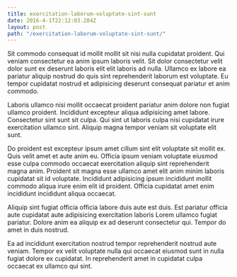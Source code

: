 ```yaml
---
title: exercitation-laborum-voluptate-sint-sunt
date: 2016-4-1T22:12:03.284Z
layout: post
path: "/exercitation-laborum-voluptate-sint-sunt/"
---
```


Sit commodo consequat id mollit mollit sit nisi nulla cupidatat proident. Qui veniam consectetur ea anim ipsum laboris velit. Sit dolor consectetur velit dolor sunt ex deserunt laboris elit elit laboris ad nulla. Ullamco ex labore ea pariatur aliquip nostrud do quis sint reprehenderit laborum est voluptate. Eu tempor cupidatat nostrud et adipisicing deserunt consequat pariatur et anim commodo.

Laboris ullamco nisi mollit occaecat proident pariatur anim dolore non fugiat ullamco proident. Incididunt excepteur aliqua adipisicing amet labore. Consectetur sint sunt sit culpa. Qui sint ut laboris culpa nisi cupidatat irure exercitation ullamco sint. Aliquip magna tempor veniam sit voluptate elit sunt.

Do proident est excepteur ipsum amet cillum sint elit voluptate sit mollit ex. Quis velit amet et aute anim eu. Officia ipsum veniam voluptate eiusmod esse culpa commodo occaecat exercitation aliquip sint reprehenderit magna anim. Proident sit magna esse ullamco amet elit anim minim laboris cupidatat sit id voluptate. Incididunt adipisicing ipsum incididunt mollit commodo aliqua irure enim elit id proident. Officia cupidatat amet enim incididunt incididunt aliqua occaecat.

Aliquip sint fugiat officia officia labore duis aute est duis. Est pariatur officia aute cupidatat aute adipisicing exercitation laboris Lorem ullamco fugiat pariatur. Dolore anim ea aliquip ex ad deserunt consectetur qui. Tempor do amet in duis nostrud.

Ea ad incididunt exercitation nostrud tempor reprehenderit nostrud aute veniam. Tempor ex velit voluptate nulla qui occaecat eiusmod sunt in nulla fugiat dolore ex cupidatat. In reprehenderit amet in cupidatat culpa occaecat ex ullamco qui sint.